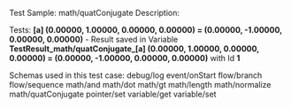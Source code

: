 Test Sample: math/quatConjugate
Description: 

Tests:
	**[a] (0.00000, 1.00000, 0.00000, 0.00000) = (0.00000, -1.00000, 0.00000, 0.00000)** - Result saved in Variable **TestResult_math/quatConjugate_[a] (0.00000, 1.00000, 0.00000, 0.00000) = (0.00000, -1.00000, 0.00000, 0.00000)** with Id **1**

Schemas used in this test case:
	debug/log
	event/onStart
	flow/branch
	flow/sequence
	math/and
	math/dot
	math/gt
	math/length
	math/normalize
	math/quatConjugate
	pointer/set
	variable/get
	variable/set
